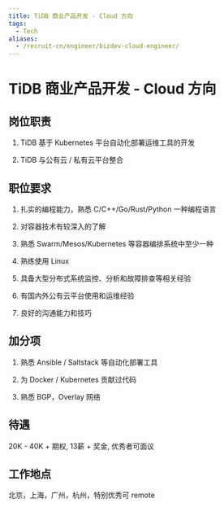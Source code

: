```yaml
---
title: TiDB 商业产品开发 - Cloud 方向
tags:
  - Tech
aliases:
  - /recruit-cn/engineer/bizdev-cloud-engineer/
---
```


# TiDB 商业产品开发 - Cloud 方向

## 岗位职责

1. TiDB 基于 Kubernetes 平台自动化部署运维工具的开发

2. TiDB 与公有云 / 私有云平台整合

## 职位要求

1. 扎实的编程能力，熟悉 C/C++/Go/Rust/Python 一种编程语言

2. 对容器技术有较深入的了解

3. 熟悉 Swarm/Mesos/Kubernetes 等容器编排系统中至少一种

4. 熟练使用 Linux

5. 具备大型分布式系统监控、分析和故障排查等相关经验

6. 有国内外公有云平台使用和运维经验

7. 良好的沟通能力和技巧

## 加分项

1. 熟悉 Ansible / Saltstack 等自动化部署工具

2. 为 Docker / Kubernetes 贡献过代码

3. 熟悉 BGP，Overlay 网络

## 待遇

20K - 40K + 期权, 13薪 + 奖金, 优秀者可面议

## 工作地点

北京，上海，广州，杭州，特别优秀可 remote
